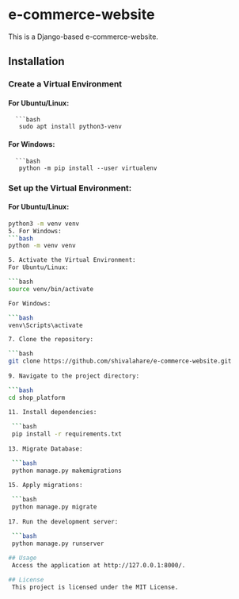 # e-commerce-website

This is a Django-based e-commerce-website.

## Installation

### Create a Virtual Environment
####  For Ubuntu/Linux:
      
      ```bash
       sudo apt install python3-venv
####  For Windows:
      
      ```bash
       python -m pip install --user virtualenv

### Set up the Virtual Environment:
#### For Ubuntu/Linux:
   ```bash
   python3 -m venv venv
5. For Windows:
   ```bash
   python -m venv venv

5. Activate the Virtual Environment:
   For Ubuntu/Linux:

   ```bash
   source venv/bin/activate
   
   For Windows:

   ```bash
   venv\Scripts\activate
   
7. Clone the repository:

   ```bash
   git clone https://github.com/shivalahare/e-commerce-website.git
    
9. Navigate to the project directory:

   ```bash
   cd shop_platform
    
11. Install dependencies:

    ```bash
    pip install -r requirements.txt
    
13. Migrate Database:

    ```bash
    python manage.py makemigrations
    
15. Apply migrations:

    ```bash
    python manage.py migrate
    
17. Run the development server:

    ```bash
    python manage.py runserver
    
## Usage
    Access the application at http://127.0.0.1:8000/.

## License
    This project is licensed under the MIT License.
